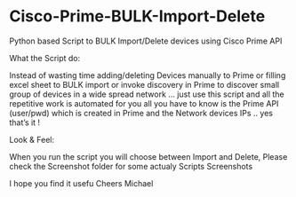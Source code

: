 # Cisco-Prime-BULK-Import-Delete
Python based Script to BULK Import/Delete devices using Cisco Prime API


What the Script do:

Instead of wasting time adding/deleting Devices manually to Prime or filling excel sheet to BULK import or invoke discovery in Prime to discover small group of devices in a wide spread network … just use this script and all the repetitive work is automated for you
all you have to know is the Prime API (user/pwd) which is created in Prime and the Network devices IPs .. yes that’s it !



Look & Feel:

When you run the script you will choose between Import and Delete, Please check the Screenshot folder for some actualy Scripts
Screenshots


I hope you find it usefu
Cheers
Michael
